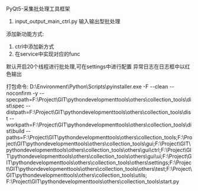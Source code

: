 PyQt5-采集批处理工具框架

1. input_output_main_ctrl.py 输入输出型批处理


添加新功能方式:
1. ctrl中添加新方式
2. 在service中实现对应的func



默认开启20个线程进行批处理,可在settings中进行配置
异常日志在日志框中以红色输出

打包命令:
D:\Environment\Python\Scripts\pyinstaller.exe -F --clean --noconfirm -y --specpath=F:\Project\GIT\pythondevelopmenttools\others\collection_tools\dist\spec --distpath=F:\Project\GIT\pythondevelopmenttools\others\collection_tools\dist --workpath=F:\Project\GIT\pythondevelopmenttools\others\collection_tools\dist\build --paths=F:\Project\GIT\pythondevelopmenttools\others\collection_tools;F:\Project\GIT\pythondevelopmenttools\others\collection_tools\gui;F:\Project\GIT\pythondevelopmenttools\others\collection_tools\others\gui\ctrl;F:\Project\GIT\pythondevelopmenttools\others\collection_tools\others\gui\ui;F:\Project\GIT\pythondevelopmenttools\others\collection_tools\others\settings;F:\Project\GIT\pythondevelopmenttools\others\collection_tools\others\test;F:\Project\GIT\pythondevelopmenttools\others\collection_tools\utils; F:\Project\GIT\pythondevelopmenttools\others\collection_tools\start.py
